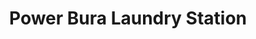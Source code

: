 ---
title: "Power Bura Laundry Station"
url: /adela-heights-gandara/power-bura-laundry-station/
shop: laundry
---